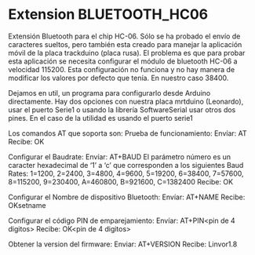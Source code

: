 # Extension BLUETOOTH_HC06
Extensión Bluetooth para el chip HC-06. Sólo se ha probado el envío de caracteres sueltos, pero también esta creado para manejar la aplicación móvil de la placa 
trackduino (placa rusa). El problema es que para probar esta aplicación se necesita configurar el módulo de bluetooth HC-06 a velocidad 115200. Esta configuración 
no funciona y no hay manera de modificar los valores por defecto que tenía. En nuestro caso 38400.

Dejamos en util, un programa para configurarlo desde Arduino directamente. Hay dos opciones con nuestra placa mrtduino (Leonardo), usar el puerto Serie1 o 
usando la librería SoftwareSerial usar otros dos pines. En el caso de la utilidad es usando el puerto serie1

Los comandos AT que soporta son:
Prueba de funcionamiento:
Envíar: AT
Recibe: OK

Configurar el Baudrate:
Envíar: AT+BAUD<Numero>
El parámetro número es un caracter hexadecimal de ‘1’ a ‘c’ que corresponden a los siguientes Baud Rates: 1=1200, 2=2400, 3=4800, 4=9600, 5=19200, 6=38400, 7=57600, 8=115200, 9=230400, A=460800, B=921600, C=1382400
Recibe: OK<baudrate>

Configurar el Nombre de dispositivo Bluetooth:
Envíar: AT+NAME<Nombre>
Recibe: OKsetname

Configurar el código PIN de emparejamiento:
Envíar: AT+PIN<pin de 4 digitos>
Recibe: OK<pin de 4 digitos>

Obtener la version del firmware:
Enviar: AT+VERSION
Recibe: Linvor1.8




